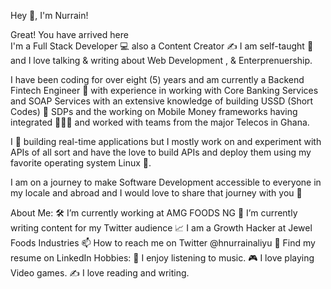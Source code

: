 Hey 👋, I'm Nurrain!

Great! You have arrived here   
I'm a Full Stack Developer 💻 also a Content Creator ✍️
I am self-taught 🚀 and I love talking & writing about Web Development , & Enterprenuership.

I have been coding for over eight (5) years and am currently a Backend Fintech Engineer 💸 with experience in working with Core Banking Services and SOAP Services with an extensive knowledge of building USSD (Short Codes) 📱 SDPs and the working on Mobile Money frameworks having integrated 👨🏻‍💻 and worked with teams from the major Telecos in Ghana.

I 💛 building real-time applications but I mostly work on and experiment with APIs of all sort and have the love to build APIs and deploy them using my favorite operating system Linux 👾.

I am on a journey to make Software Development accessible to everyone in my locale and abroad and I would love to share that journey with you 💛


About Me:
🛠   I’m currently working at AMG FOODS NG
🚀   I’m currently writing content for my Twitter audience
📈   I am a Growth Hacker at Jewel Foods Industries
📫   How to reach me on Twitter @hnurrainaliyu
💼   Find my resume on LinkedIn
Hobbies:
🎸   I enjoy listening to music.
🎮   I love playing Video games.
✍️   I love reading and writing.

